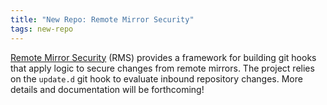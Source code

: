 ```yaml
---
title: "New Repo: Remote Mirror Security"
tags: new-repo
---
```


[Remote Mirror Security](https://github.com/LLNL/remote-mirror-security) (RMS) provides a framework for building git hooks that apply logic to secure changes from remote mirrors. The project relies on the `update.d` git hook to evaluate inbound repository changes. More details and documentation will be forthcoming!
